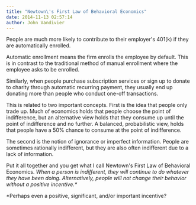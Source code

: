 ```yaml
---
title: "Newtown\'s First Law of Behavioral Economics"
date: 2014-11-13 02:57:14
author: John Vandivier
---
```




People are much more likely to contribute to their employer's 401(k) if they are automatically enrolled.

Automatic enrollment means the firm enrolls the employee by default. This is in contrast to the traditional method of manual enrollment where the employee asks to be enrolled.

Similarly, when people purchase subscription services or sign up to donate to charity through automatic recurring payment, they usually end up donating more than people who conduct one-off transactions.

This is related to two important concepts. First is the idea that people only trade up. Much of economics holds that people choose the point of indifference, but an alternative view holds that they consume up until the point of indifference and no further. A balanced, probabilistic view, holds that people have a 50% chance to consume at the point of indifference.

The second is the notion of ignorance or imperfect information. People are sometimes rationally indifferent, but they are also often indifferent due to a lack of information.

Put it all together and you get what I call Newtown's First Law of Behavioral Economics. <em>When a person is indifferent, they will continue to do whatever they have been doing. Alternatively, people will not change their behavior without a positive incentive.*</em>

*Perhaps even a positive, significant, and/or important incentive?